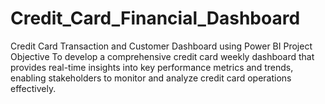 # Credit_Card_Financial_Dashboard
Credit Card Transaction and Customer Dashboard using Power BI
Project Objective
To develop a comprehensive credit 
card weekly dashboard that 
provides real-time insights into key 
performance metrics and trends, 
enabling stakeholders to monitor 
and analyze credit card operations 
effectively.
